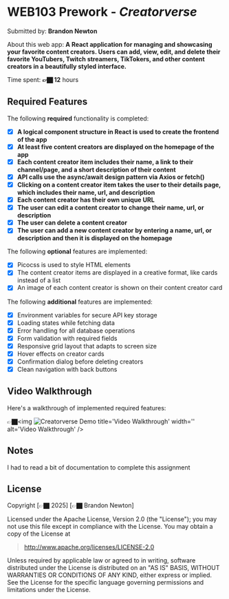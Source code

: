 # WEB103 Prework - *Creatorverse*

Submitted by: **Brandon Newton**

About this web app: **A React application for managing and showcasing your favorite content creators. Users can add, view, edit, and delete their favorite YouTubers, Twitch streamers, TikTokers, and other content creators in a beautifully styled interface.**

Time spent: **👉🏿 12** hours

## Required Features

The following **required** functionality is completed:

<!-- 👉🏿👉🏿👉🏿 Make sure to check off completed functionality below -->
- [x] **A logical component structure in React is used to create the frontend of the app**
- [x] **At least five content creators are displayed on the homepage of the app**
- [x] **Each content creator item includes their name, a link to their channel/page, and a short description of their content**
- [x] **API calls use the async/await design pattern via Axios or fetch()**
- [x] **Clicking on a content creator item takes the user to their details page, which includes their name, url, and description**
- [x] **Each content creator has their own unique URL**
- [x] **The user can edit a content creator to change their name, url, or description**
- [x] **The user can delete a content creator**
- [x] **The user can add a new content creator by entering a name, url, or description and then it is displayed on the homepage**

The following **optional** features are implemented:

- [x] Picocss is used to style HTML elements
- [x] The content creator items are displayed in a creative format, like cards instead of a list
- [x] An image of each content creator is shown on their content creator card

The following **additional** features are implemented:

* [x] Environment variables for secure API key storage
* [x] Loading states while fetching data
* [x] Error handling for all database operations
* [x] Form validation with required fields
* [x] Responsive grid layout that adapts to screen size
* [x] Hover effects on creator cards
* [x] Confirmation dialog before deleting creators
* [x] Clean navigation with back buttons

## Video Walkthrough

Here's a walkthrough of implemented required features:

👉🏿<img ![Creatorverse Demo](https://i.imgur.com/XjnWyko.gif) title='Video Walkthrough' width='' alt='Video Walkthrough' />

## Notes

I had to read a bit of documentation to complete this assignment

## License

Copyright [👉🏿 2025] [👉🏿 Brandon Newton]

Licensed under the Apache License, Version 2.0 (the "License"); you may not use this file except in compliance with the License. You may obtain a copy of the License at

> http://www.apache.org/licenses/LICENSE-2.0

Unless required by applicable law or agreed to in writing, software distributed under the License is distributed on an "AS IS" BASIS, WITHOUT WARRANTIES OR CONDITIONS OF ANY KIND, either express or implied. See the License for the specific language governing permissions and limitations under the License.
